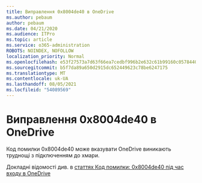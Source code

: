 ```yaml
---
title: Виправлення 0x8004de40 в OneDrive
ms.author: pebaum
author: pebaum
ms.date: 04/21/2020
ms.audience: ITPro
ms.topic: article
ms.service: o365-administration
ROBOTS: NOINDEX, NOFOLLOW
localization_priority: Normal
ms.openlocfilehash: e53f27573a7d63f66ea7cedbf996b2e632c61b99160c0578440e33b19a598714
ms.sourcegitcommit: b5f7da89a650d2915dc652449623c78be6247175
ms.translationtype: MT
ms.contentlocale: uk-UA
ms.lasthandoff: 08/05/2021
ms.locfileid: "54089569"
---
```

# <a name="fix-0x8004de40-error-in-onedrive"></a>Виправлення 0x8004de40 в OneDrive

Код помилки 0x8004de40 може вказувати OneDrive виникають труднощі з підключенням до хмари. 

Докладні відомості див. в [статтях Код помилки: 0x8004de40 під час входу в OneDrive](/sharepoint/troubleshoot/administration/error-0x8004de40-in-onedrive)
